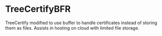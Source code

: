 # TreeCertifyBFR
TreeCertify modified to use buffer to handle certificates instead of storing them as files. Assists in hosting on cloud with limited file storage. 
